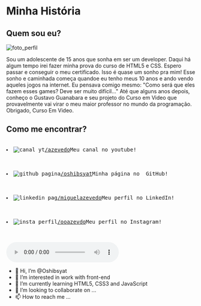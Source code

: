 <!DOCTYPE html>
<html lang="en">
<head>
    <meta charset="UTF-8">
    <meta name="viewport" content="width=device-width, initial-scale=1.0">
    <title>Futuro DEV</title>
    <link rel="shortcut icon" href="imagens/meuperfil.png" />
    <link rel="stylesheet" href="style.css">
</head>
<body>
    <h1>Minha História</h1>
    <h2>Quem sou eu?</h2>
    <img src="imagens/meuperfil.png" alt="foto_perfil">
        <p> Sou um adolescente de 15 anos que sonha em ser um developer. Daqui há algum tempo irei fazer minha prova do curso de HTML5 e CSS. Espero passar e conseguir o meu certificado. Isso é quase um sonho pra mim! Esse sonho e caminhada começa quandoe eu tenho meus 10 anos e ando vendo aqueles jogos na internet. Eu pensava comigo mesmo: "Como será que eles fazem esses games? Deve ser muito difícil..." Até que alguns anos depois, conheço o Gustavo Guanabara e seu projeto do Curso em Video que provavelmente vai virar o meu maior professor no mundo da programação. Obrigado, Curso Em Video.</p>
    <h2>Como me encontrar?</h2>
            <pre center>
                <li><img src="imagens/icone-youtube.png" alt="canal_yt"><a href="https://www.youtube.com/channel/UCEcSHF7PoMFRDoMAhtrF1Lw" target="_blank" rel="external">/azevedo</a>Meu canal no youtube!</li><br>
                <li><img src="imagens/icone-github.png" alt="github_pagina"><a href="https://github.com/Oshibsyat" target="_blank" rel="external">/oshibsyat</a>Minha página no  GitHub!</li><br>
                <li><img src="imagens/icone-linkedin.png" alt="linkedin_pag"><a href="https://www.linkedin.com/in/miguel-azevedo-8b3ab3286/">/miguelazevedo</a>Meu perfil no LinkedIn!</li><br>
                <li><img src="imagens/icone-instagram.png" alt="insta_perfil"><a href="https://www.instagram.com/ooazevdo/">/ooazevdo</a>Meu perfil no Instagram!</li>
            </pre>
    <audio src="midia/TÁ CHAPADA DE BALINHA DI WHISKY LANÇA PERFUME (SLOWED).m4a" controls></audio>
</body>
</html>

- 👋 Hi, I’m @Oshibsyat
- 👀 I’m interested in work with front-end
- 🌱 I’m currently learning HTML5, CSS3 and JavaScript
- 💞️ I’m looking to collaborate on ...
- 📫 How to reach me ...

<!---
Oshibsyat/Oshibsyat is a ✨ special ✨ repository because its `README.md` (this file) appears on your GitHub profile.
You can click the Preview link to take a look at your changes.
--->
